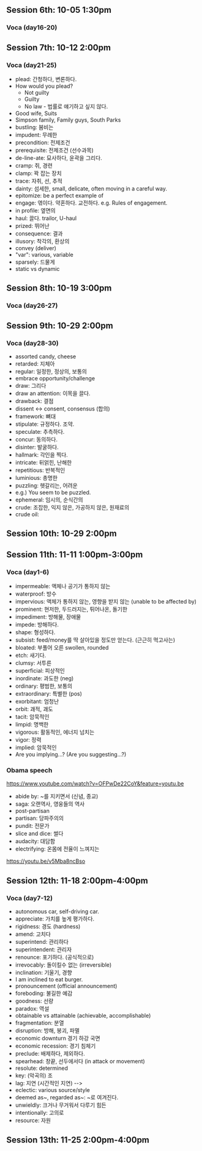 ## Session 6th: 10-05 1:30pm

### Voca (day16-20)

## Session 7th: 10-12 2:00pm

### Voca (day21-25)

+ plead: 간청하다, 변론하다.
+ How would you plead?
  + Not guilty
  + Guilty
  + No law - 법률로 얘기하고 싶지 않다.
+ Good wife, Suits
+ Simpson family, Family guys, South Parks
+ bustling: 붐비는
+ impudent: 무례한
+ precondition: 전제조건
+ prerequisite: 전제조건 (선수과목)
+ de-line-ate: 묘사하다, 윤곽을 그리다.
+ cramp: 쥐, 경련
+ clamp: 꽉 잡는 장치
+ trace: 자취, 선, 추적
+ dainty: 섬세한, small, delicate, often moving in a careful way.
+ epitomize: be a perfect example of
+ engage: 엮이다. 약혼하다. 교전하다. e.g. Rules of engagement.
+ in profile: 옆면의
+ haul: 끌다. trailor, U-haul
+ prized: 뛰어난
+ consequence: 결과
+ illusory: 착각의, 환상의
+ convey (deliver)
+ "var": various, variable
+ sparsely: 드물게
+ static vs dynamic


## Session 8th: 10-19 3:00pm

### Voca (day26-27)

## Session 9th: 10-29 2:00pm

### Voca (day28-30)

+ assorted candy, cheese
+ retarded: 지체아
+ regular: 일정한, 정상의, 보통의
+ embrace opportunity/challenge
+ draw: 그리다
+ draw an attention: 이목을 끌다.
+ drawback: 결점
+ dissent <-> consent, consensus (합의)
+ framework: 뼈대
+ stipulate: 규정하다. 조약.
+ speculate: 추측하다.
+ concur: 동의하다.
+ disinter: 발굴하다.
+ hallmark: 각인을 찍다.
+ intricate: 뒤얽힌, 난해한
+ repetitious: 반복적인
+ luminious: 총명한
+ puzzling: 헷갈리는, 어려운
+ e.g.) You seem to be puzzled.
+ ephemeral: 임시의, 순식간의
+ crude: 조잡한, 익지 않은, 가공하지 않은, 원재료의
+ crude oil: 

## Session 10th: 10-29 2:00pm

## Session 11th: 11-11 1:00pm-3:00pm

### Voca (day1-6)

+ impermeable: 액체나 공기가 통하지 않는
+ waterproof: 방수
+ impervious: 액체가 통하지 않는, 영향을 받지 않는 (unable to be affected by)
+ prominent: 현저한, 두드러지는, 튀어나온, 돌기한
+ impediment: 방해물, 장애물
+ impede: 방해하다.
+ shape: 형성하다.
+ subsist: feed/money를 딱 살아있을 정도만 얻는다. (근근히 먹고사는)
+ bloated: 부풀어 오른 swollen, rounded
+ etch: 새기다.
+ clumsy: 서투른
+ superficial: 피상적인
+ inordinate: 과도한 (neg)
+ ordinary: 평범한, 보통의
+ extraordinary: 특별한 (pos)
+ exorbitant: 엄청난
+ orbit: 괘적, 괘도
+ tacit: 암묵적인
+ limpid: 명백한
+ vigorous: 활동적인, 에너지 넘치는
+ vigor: 정력
+ implied: 암묵적인
+ Are you implying...? (Are you suggesting...?)

### Obama speech

https://www.youtube.com/watch?v=OFPwDe22CoY&feature=youtu.be

+ abide by: ~를 지키면서 (신념, 종교)
+ saga: 오랜역사, 영웅들의 역사
+ post-partisan
+ partisan: 당파주의의
+ pundit: 전문가
+ slice and dice: 썰다
+ audacity: 대담함
+ electrifying: 온몸에 전율이 느껴지는

https://youtu.be/v5Mba8ncBso

## Session 12th: 11-18 2:00pm-4:00pm

### Voca (day7-12)

+ autonomous car, self-driving car.
+ appreciate: 가치를 높게 평가하다.
+ rigidness: 경도 (hardness)
+ amend: 고치다
+ superintend: 관리하다
+ superintendent: 관리자
+ renounce: 포기하다. (공식적으로)
+ irrevocably: 돌이킬수 없는 (irreversible)
+ inclination: 기울기, 경향
+ I am inclined to eat burger.
+ pronouncement (official announcement)
+ foreboding: 불길한 예감
+ goodness: 선량
+ paradox: 역설
+ obtainable vs attainable (achievable, accomplishable)
+ fragmentation: 분열
+ disruption: 방해, 붕괴, 파멸
+ economic downturn 경기 하강 국면
+ economic recession: 경기 침체기
+ preclude: 배제하다, 제외하다.
+ spearhead: 창끝, 선두에서다 (in attack or movement) 
+ resolute: determined
+ key: (악곡의) 조
+ lag: 지연 (시간적인 지연) -->
+ eclectic: various source/style
+ deemed as~, regarded as~: ~로 여겨진다.
+ unwieldly: 크거나 무거워서 다루기 힘든
+ intentionally: 고의로
+ resource: 자원

## Session 13th: 11-25 2:00pm-4:00pm


